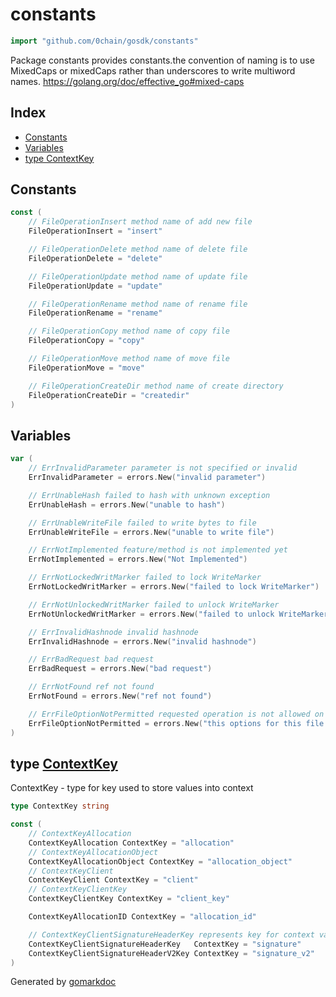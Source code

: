 <!-- Code generated by gomarkdoc. DO NOT EDIT -->

# constants

```go
import "github.com/0chain/gosdk/constants"
```

Package constants provides constants.the convention of naming is to use MixedCaps or mixedCaps rather than underscores to write multiword names. https://golang.org/doc/effective_go#mixed-caps

## Index

- [Constants](<#constants>)
- [Variables](<#variables>)
- [type ContextKey](<#ContextKey>)


## Constants

<a name="FileOperationInsert"></a>

```go
const (
    // FileOperationInsert method name of add new file
    FileOperationInsert = "insert"

    // FileOperationDelete method name of delete file
    FileOperationDelete = "delete"

    // FileOperationUpdate method name of update file
    FileOperationUpdate = "update"

    // FileOperationRename method name of rename file
    FileOperationRename = "rename"

    // FileOperationCopy method name of copy file
    FileOperationCopy = "copy"

    // FileOperationMove method name of move file
    FileOperationMove = "move"

    // FileOperationCreateDir method name of create directory
    FileOperationCreateDir = "createdir"
)
```

## Variables

<a name="ErrInvalidParameter"></a>

```go
var (
    // ErrInvalidParameter parameter is not specified or invalid
    ErrInvalidParameter = errors.New("invalid parameter")

    // ErrUnableHash failed to hash with unknown exception
    ErrUnableHash = errors.New("unable to hash")

    // ErrUnableWriteFile failed to write bytes to file
    ErrUnableWriteFile = errors.New("unable to write file")

    // ErrNotImplemented feature/method is not implemented yet
    ErrNotImplemented = errors.New("Not Implemented")

    // ErrNotLockedWritMarker failed to lock WriteMarker
    ErrNotLockedWritMarker = errors.New("failed to lock WriteMarker")

    // ErrNotUnlockedWritMarker failed to unlock WriteMarker
    ErrNotUnlockedWritMarker = errors.New("failed to unlock WriteMarker")

    // ErrInvalidHashnode invalid hashnode
    ErrInvalidHashnode = errors.New("invalid hashnode")

    // ErrBadRequest bad request
    ErrBadRequest = errors.New("bad request")

    // ErrNotFound ref not found
    ErrNotFound = errors.New("ref not found")

    // ErrFileOptionNotPermitted requested operation is not allowed on this allocation (file_options)
    ErrFileOptionNotPermitted = errors.New("this options for this file is not permitted for this allocation")
)
```

<a name="ContextKey"></a>
## type [ContextKey](<https://github.com/0chain/gosdk/blob/doc/initial/constants/context_key.go#L4>)

ContextKey \- type for key used to store values into context

```go
type ContextKey string
```

<a name="ContextKeyAllocation"></a>

```go
const (
    // ContextKeyAllocation
    ContextKeyAllocation ContextKey = "allocation"
    // ContextKeyAllocationObject
    ContextKeyAllocationObject ContextKey = "allocation_object"
    // ContextKeyClient
    ContextKeyClient ContextKey = "client"
    // ContextKeyClientKey
    ContextKeyClientKey ContextKey = "client_key"

    ContextKeyAllocationID ContextKey = "allocation_id"

    // ContextKeyClientSignatureHeaderKey represents key for context value passed with common.ClientSignatureHeader request header.
    ContextKeyClientSignatureHeaderKey   ContextKey = "signature"
    ContextKeyClientSignatureHeaderV2Key ContextKey = "signature_v2"
)
```

Generated by [gomarkdoc](<https://github.com/princjef/gomarkdoc>)
